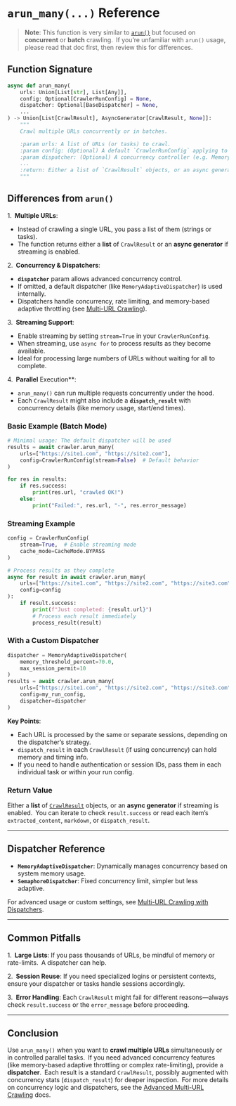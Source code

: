 # `arun_many(...)` Reference

> **Note**: This function is very similar to [`arun()`](./arun.md) but focused on **concurrent** or **batch** crawling. If you’re unfamiliar with `arun()` usage, please read that doc first, then review this for differences.

## Function Signature

```python
async def arun_many(
    urls: Union[List[str], List[Any]],
    config: Optional[CrawlerRunConfig] = None,
    dispatcher: Optional[BaseDispatcher] = None,
    ...
) -> Union[List[CrawlResult], AsyncGenerator[CrawlResult, None]]:
    """
    Crawl multiple URLs concurrently or in batches.

    :param urls: A list of URLs (or tasks) to crawl.
    :param config: (Optional) A default `CrawlerRunConfig` applying to each crawl.
    :param dispatcher: (Optional) A concurrency controller (e.g. MemoryAdaptiveDispatcher).
    ...
    :return: Either a list of `CrawlResult` objects, or an async generator if streaming is enabled.
    """
```

## Differences from `arun()`

1. **Multiple URLs**:  
   
   - Instead of crawling a single URL, you pass a list of them (strings or tasks).  
   - The function returns either a **list** of `CrawlResult` or an **async generator** if streaming is enabled.

2. **Concurrency & Dispatchers**:  

   - **`dispatcher`** param allows advanced concurrency control.  
   - If omitted, a default dispatcher (like `MemoryAdaptiveDispatcher`) is used internally.  
   - Dispatchers handle concurrency, rate limiting, and memory-based adaptive throttling (see [Multi-URL Crawling](../advanced/multi-url-crawling.md)).

3. **Streaming Support**:  

   - Enable streaming by setting `stream=True` in your `CrawlerRunConfig`.
   - When streaming, use `async for` to process results as they become available.
   - Ideal for processing large numbers of URLs without waiting for all to complete.

4. **Parallel** Execution**:  

   - `arun_many()` can run multiple requests concurrently under the hood.  
   - Each `CrawlResult` might also include a **`dispatch_result`** with concurrency details (like memory usage, start/end times).

### Basic Example (Batch Mode)

```python
# Minimal usage: The default dispatcher will be used
results = await crawler.arun_many(
    urls=["https://site1.com", "https://site2.com"],
    config=CrawlerRunConfig(stream=False)  # Default behavior
)

for res in results:
    if res.success:
        print(res.url, "crawled OK!")
    else:
        print("Failed:", res.url, "-", res.error_message)
```

### Streaming Example

```python
config = CrawlerRunConfig(
    stream=True,  # Enable streaming mode
    cache_mode=CacheMode.BYPASS
)

# Process results as they complete
async for result in await crawler.arun_many(
    urls=["https://site1.com", "https://site2.com", "https://site3.com"],
    config=config
):
    if result.success:
        print(f"Just completed: {result.url}")
        # Process each result immediately
        process_result(result)
```

### With a Custom Dispatcher

```python
dispatcher = MemoryAdaptiveDispatcher(
    memory_threshold_percent=70.0,
    max_session_permit=10
)
results = await crawler.arun_many(
    urls=["https://site1.com", "https://site2.com", "https://site3.com"],
    config=my_run_config,
    dispatcher=dispatcher
)
```

**Key Points**:
- Each URL is processed by the same or separate sessions, depending on the dispatcher’s strategy.
- `dispatch_result` in each `CrawlResult` (if using concurrency) can hold memory and timing info.  
- If you need to handle authentication or session IDs, pass them in each individual task or within your run config.

### Return Value

Either a **list** of [`CrawlResult`](./crawl-result.md) objects, or an **async generator** if streaming is enabled. You can iterate to check `result.success` or read each item’s `extracted_content`, `markdown`, or `dispatch_result`.

---

## Dispatcher Reference

- **`MemoryAdaptiveDispatcher`**: Dynamically manages concurrency based on system memory usage.  
- **`SemaphoreDispatcher`**: Fixed concurrency limit, simpler but less adaptive.  

For advanced usage or custom settings, see [Multi-URL Crawling with Dispatchers](../advanced/multi-url-crawling.md).

---

## Common Pitfalls

1. **Large Lists**: If you pass thousands of URLs, be mindful of memory or rate-limits. A dispatcher can help.  

2. **Session Reuse**: If you need specialized logins or persistent contexts, ensure your dispatcher or tasks handle sessions accordingly.  

3. **Error Handling**: Each `CrawlResult` might fail for different reasons—always check `result.success` or the `error_message` before proceeding.

---

## Conclusion

Use `arun_many()` when you want to **crawl multiple URLs** simultaneously or in controlled parallel tasks. If you need advanced concurrency features (like memory-based adaptive throttling or complex rate-limiting), provide a **dispatcher**. Each result is a standard `CrawlResult`, possibly augmented with concurrency stats (`dispatch_result`) for deeper inspection. For more details on concurrency logic and dispatchers, see the [Advanced Multi-URL Crawling](../advanced/multi-url-crawling.md) docs.